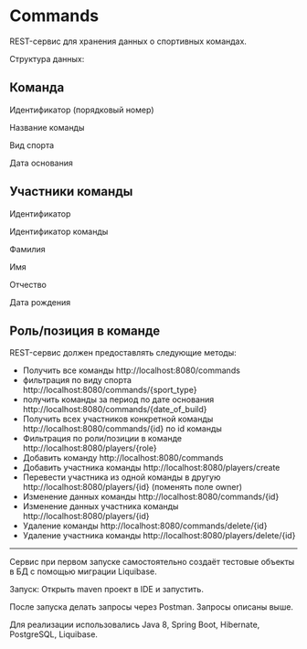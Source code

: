 # Commands

REST-сервис для хранения данных о спортивных командах.

Структура данных:

Команда
-----------------------------------------
Идентификатор (порядковый номер)

Название команды

Вид спорта

Дата основания

Участники команды
-----------------------------------------
Идентификатор

Идентификатор команды

Фамилия

Имя

Отчество

Дата рождения

Роль/позиция в команде
----------------------------------------

REST-сервис должен предоставлять следующие методы:

- Получить все команды                          http://localhost:8080/commands
- фильтрация по виду спорта                     http://localhost:8080/commands/{sport_type}
- получить команды за период по дате основания  http://localhost:8080/commands/{date_of_build}
- Получить всех участников конкретной команды   http://localhost:8080/commands/{id} по id команды                                            
- Фильтрация по роли/позиции в команде          http://localhost:8080/players/{role}    
- Добавить команду                              http://localhost:8080/commands
- Добавить участника команды                    http://localhost:8080/players/create
- Перевести участника из одной команды в другую http://localhost:8080/players/{id} (поменять поле owner)
- Изменение данных команды                      http://localhost:8080/commands/{id}
- Изменение данных участника команды            http://localhost:8080/players/{id}
- Удаление команды                              http://localhost:8080/commands/delete/{id}
- Удаление участника команды                    http://localhost:8080/players/delete/{id}


------------------------------------------
Сервис при первом запуске самостоятельно создаёт тестовые объекты в БД с помощью миграции Liquibase.

Запуск: Открыть maven проект в IDE и запустить.

После запуска делать запросы через Postman. Запросы описаны выше.

Для реализации использовались Java 8, Spring Boot, Hibernate, PostgreSQL, Liquibase.
